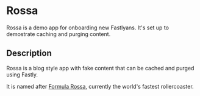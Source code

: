 # Rossa

Rossa is a demo app for onboarding new Fastlyans. It's set up to demostrate caching and purging content.

## Description

Rossa is a blog style app with fake content that can be cached and purged using Fastly.

It is named after [Formula Rossa](en.wikipedia.org/wiki/Formula_Rossa), currently the world's fastest rollercoaster.

